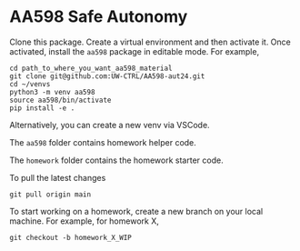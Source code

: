 # AA598 Safe Autonomy

Clone this package.
Create a virtual environment and then activate it. Once activated, install the `aa598` package in editable mode. For example,
```
cd path_to_where_you_want_aa598_material
git clone git@github.com:UW-CTRL/AA598-aut24.git
cd ~/venvs
python3 -m venv aa598
source aa598/bin/activate
pip install -e .
```
Alternatively, you can create a new venv via VSCode.

The `aa598` folder contains homework helper code.

The `homework` folder contains the homework starter code.

To pull the latest changes
```
git pull origin main
```

To start working on a homework, create a new branch on your local machine. For example, for homework X,
```
git checkout -b homework_X_WIP
```


